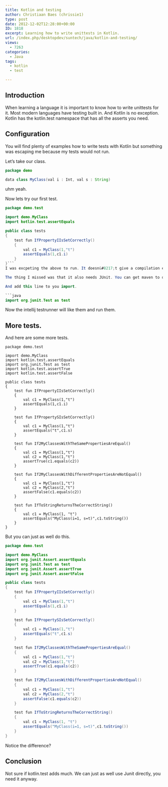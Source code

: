 ```yaml
---
title: Kotlin and testing
author: Christiaan Baes (chrissie1)
type: post
date: 2012-12-02T12:28:00+00:00
ID: 1818
excerpt: Learning how to write unittests in Kotlin.
url: /index.php/desktopdev/suntech/java/kotlin-and-testing/
views:
  - 7263
categories:
  - Java
tags:
  - kotlin
  - test

---
```

## Introduction

When learning a language it is important to know how to write unittests for it. Most modern languages have testing built in. And Kotlin is no exception. Kotlin has the kotlin.test namespace that has all the asserts you need. 

## Configuration

You will find plenty of examples how to write tests with Kotlin but something was escaping me because my tests would not run.

Let&#8217;s take our class.

```java
package demo

data class MyClass(val i : Int, val s : String)
```
uhm yeah.

Now lets try our first test.

```java
package demo.test

import demo.MyClass
import kotlin.test.assertEquals

public class tests
{
    test fun IfPropertyIIsSetCorrectly()
    {
        val c1 = MyClass(1,"t")
        assertEquals(1,c1.i)
    }
}```
I was excpeting the above to run. It doesn&#8217;t give a compilation error but the Intellij testrunner doesn&#8217;t like it. So I was doing something wrong.

The thing I missed was that it also needs JUnit. You can get maven to download and install it.

And add this line to you import.

```java
import org.junit.Test as test
```
Now the intellij testrunner will like them and run them.

## More tests.

And here are some more tests.

```
package demo.test

import demo.MyClass
import kotlin.test.assertEquals
import org.junit.Test as test
import kotlin.test.assertTrue
import kotlin.test.assertFalse

public class tests
{
    test fun IfPropertyIIsSetCorrectly()
    {
        val c1 = MyClass(1,"t")
        assertEquals(1,c1.i)
    }

    test fun IfPropertySIsSetCorrectly()
    {
        val c1 = MyClass(1,"t")
        assertEquals("t",c1.s)
    }

    test fun If2MyClassesWithTheSamePropertiesAreEqual()
    {
        val c1 = MyClass(1,"t")
        val c2 = MyClass(1,"t")
        assertTrue(c1.equals(c2))
    }

    test fun If2MyClassesWithDifferentPropertiesAreNotEqual()
    {
        val c1 = MyClass(1,"t")
        val c2 = MyClass(2,"t")
        assertFalse(c1.equals(c2))
    }

    test fun IfToStringReturnsTheCorrectString()
    {
        val c1 = MyClass(1, "t")
        assertEquals("MyClass(i=1, s=t)",c1.toString())
    }
}

```
But you can just as well do this.

```java
package demo.test

import demo.MyClass
import org.junit.Assert.assertEquals
import org.junit.Test as test
import org.junit.Assert.assertTrue
import org.junit.Assert.assertFalse

public class tests
{
    test fun IfPropertyIIsSetCorrectly()
    {
        val c1 = MyClass(1,"t")
        assertEquals(1,c1.i)
    }

    test fun IfPropertySIsSetCorrectly()
    {
        val c1 = MyClass(1,"t")
        assertEquals("t",c1.s)
    }

    test fun If2MyClassesWithTheSamePropertiesAreEqual()
    {
        val c1 = MyClass(1,"t")
        val c2 = MyClass(1,"t")
        assertTrue(c1.equals(c2))
    }

    test fun If2MyClassesWithDifferentPropertiesAreNotEqual()
    {
        val c1 = MyClass(1,"t")
        val c2 = MyClass(2,"t")
        assertFalse(c1.equals(c2))
    }

    test fun IfToStringReturnsTheCorrectString()
    {
        val c1 = MyClass(1, "t")
        assertEquals("MyClass(i=1, s=t)",c1.toString())
    }
}
```
Notice the difference?

## Conclusion

Not sure if kotlin.test adds much. We can just as well use Junit directly, you need it anyway.
